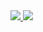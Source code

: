 <!--
**sebthom/sebthom** is a ✨ _special_ ✨ repository because its `README.md` (this file) appears on your GitHub profile.

### Hi there 👋

Here are some ideas to get you started:

- 🔭 I’m currently working on ...
- 🌱 I’m currently learning ...
- 👯 I’m looking to collaborate on ...
- 🤔 I’m looking for help with ...
- 💬 Ask me about ...
- 📫 How to reach me: ...
- 😄 Pronouns: ...
- ⚡ Fun fact: ...
-->

<!-- see https://github.com/anuraghazra/github-readme-stats -->

<a href="https://github.com/sebthom">
  <img src="https://github-readme-stats.vercel.app/api?username=sebthom&hide_border=true&show_icons=true&line_height=27&count_private=true&include_all_commits=true&theme=default" />
  <img src="https://github-readme-stats.vercel.app/api/top-langs/?username=sebthom&hide_border=true&langs_count=3&theme=default" />
</a>
